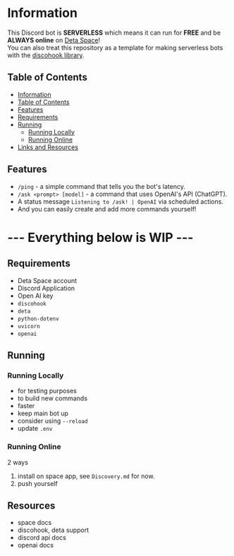 # Information
This Discord bot is **SERVERLESS** which means it can run for **FREE** and be **ALWAYS online** on [Deta Space](https://deta.space)!  
You can also treat this repository as a template for making serverless bots with the [discohook library](https://github.com/jnsougata/discohook).

## Table of Contents
- [Information](#information)
- [Table of Contents](#table-of-contents)
- [Features](#features)
- [Requirements](#requirements)
- [Running](#running)
  - [Running Locally](#running-locally)
  - [Running Online](#running-online)
- [Links and Resources](#resources)

## Features
- `/ping` - a simple command that tells you the bot's latency.
- `/ask <prompt> [model]` - a command that uses OpenAI's API (ChatGPT).
- A status message `Listening to /ask! | OpenAI` via scheduled actions.
- And you can easily create and add more commands yourself!

# --- Everything below is WIP ---

## Requirements
- Deta Space account
- Discord Application
- Open AI key
- `discohook`
- `deta`
- `python-dotenv`
- `uvicorn`
- `openai`

## Running

### Running Locally
- for testing purposes
- to build new commands
- faster
- keep main bot up
- consider using `--reload`
- update `.env`

### Running Online
2 ways
1. install on space app, see `Discovery.md` for now.
2. push yourself

## Resources
- space docs
- discohook, deta support
- discord api docs
- openai docs
